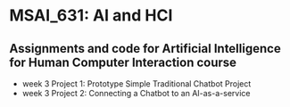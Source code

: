 # MSAI_631: AI and HCI 

## Assignments and code for Artificial Intelligence for Human Computer Interaction course 

- week 3 Project 1: Prototype Simple Traditional Chatbot Project
- week 3 Project 2: Connecting a Chatbot to an AI-as-a-service

